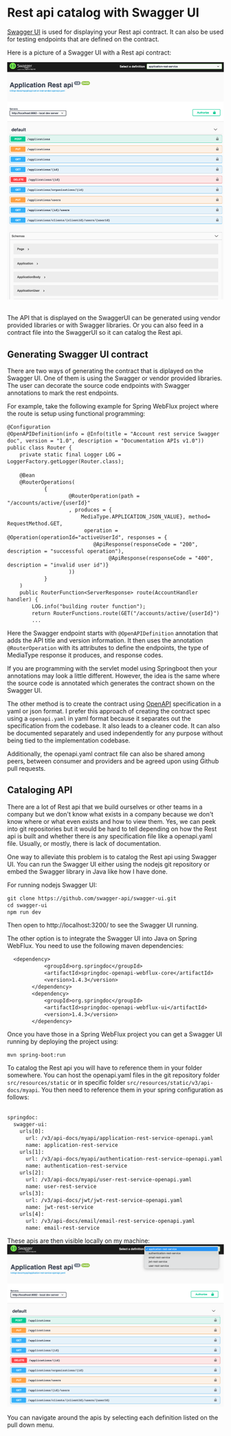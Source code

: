 # Rest api catalog with Swagger UI
[Swagger UI](https://swagger.io/tools/swagger-ui/) is used for displaying your Rest api contract.   It can also be used for testing endpoints that are defined on the contract.   


Here is a picture of a Swagger UI with a Rest api contract:


![Swagger UI with a Rest api](images/swagger.png)

<br/>
The API that is displayed on the SwaggerUI can be generated using vendor provided libraries or with Swagger libraries.  Or you can also feed in a contract file into the SwaggerUI so it can catalog the Rest api.  


## Generating Swagger UI contract 
There are two ways of generating the contract that is diplayed on the Swagger UI.  One of them is using the Swagger or vendor provided libraries.  The user can decorate the source code endpoints with Swagger annotations to mark the rest endpoints.  


For example, take the following example for Spring WebFlux project where the route is setup using functional programming:


```
@Configuration
@OpenAPIDefinition(info = @Info(title = "Account rest service Swagger doc", version = "1.0", description = "Documentation APIs v1.0"))
public class Router {
    private static final Logger LOG = LoggerFactory.getLogger(Router.class);

    @Bean
    @RouterOperations(
            {
                    @RouterOperation(path = "/accounts/active/{userId}"
                    , produces = {
                        MediaType.APPLICATION_JSON_VALUE}, method= RequestMethod.GET,
                         operation = @Operation(operationId="activeUserId", responses = {
                            @ApiResponse(responseCode = "200", description = "successful operation"),
                                 @ApiResponse(responseCode = "400", description = "invalid user id")}
                    ))
            }
    )
    public RouterFunction<ServerResponse> route(AccountHandler handler) {
        LOG.info("building router function");
        return RouterFunctions.route(GET("/accounts/active/{userId}")
        ...

```
Here the Swagger endpoint starts with `@OpenAPIDefinition` annotation that adds the API title and version information.  It then uses the annotation `@RouterOperation` with its attributes to define the endpoints, the type of MediaType response it produces, and response codes.

If you are programming with the servlet model using Springboot then your annotations may look a little different.  However, the idea is the same where the source code is annotated which generates the contract shown on the Swagger UI.


The other method is to create the contract using [OpenAPI](https://www.openapis.org/) specification in a yaml or json format.  I prefer this approach of creating the contract spec using a `openapi.yaml` in yaml format because it separates out the specification from the codebase.  It also leads to a cleaner code.   It can also be documented separately and used independently for any purpose without being tied to the implementation codebase. 

Additionally, the openapi.yaml contract file can also be shared among peers, between consumer and providers and be agreed upon using Github pull requests.  


## Cataloging API
There are a lot of Rest api that we build ourselves or other teams in a company but we don't know what exists in a company because we don't know where or what even exists and how to view them.  Yes, we can peek into git repositories but it would be hard to tell depending on how the Rest api is built and whether there is any specification file like a openapi.yaml file.  Usually, or mostly, there is lack of documentation.


One way to alleviate this problem is to catalog the Rest api using Swagger UI.   You can run the Swagger UI either using the nodejs git repository or embed the Swagger library in Java like how I have done.

For running nodejs Swagger UI:
```
git clone https://github.com/swagger-api/swagger-ui.git
cd swagger-ui
npm run dev
```
Then open to http://localhost:3200/ to see the Swagger UI running.

The other option is to integrate the Swagger UI into Java on Spring WebFlux.  You need to use the following maven dependencies:
```
  <dependency>
            <groupId>org.springdoc</groupId>
            <artifactId>springdoc-openapi-webflux-core</artifactId>
            <version>1.4.3</version>
        </dependency>
        <dependency>
            <groupId>org.springdoc</groupId>
            <artifactId>springdoc-openapi-webflux-ui</artifactId>
            <version>1.4.3</version>
        </dependency>
```

Once you have those in a Spring WebFlux project you can get a Swagger UI running by deploying the project using:
```
mvn spring-boot:run
```

To catalog the Rest api you will have to reference them in your folder somewhere. You can host the openapi.yaml files in the git repository folder `src/resources/static` or in specific folder `src/resources/static/v3/api-docs/myapi`.  You then need to reference them in your spring configuration as follows:

```

springdoc:
  swagger-ui:
    urls[0]:
      url: /v3/api-docs/myapi/application-rest-service-openapi.yaml
      name: application-rest-service
    urls[1]:
      url: /v3/api-docs/myapi/authentication-rest-service-openapi.yaml
      name: authentication-rest-service
    urls[2]:
      url: /v3/api-docs/myapi/user-rest-service-openapi.yaml
      name: user-rest-service
    urls[3]:
      url: /v3/api-docs/jwt/jwt-rest-service-openapi.yaml
      name: jwt-rest-service
    urls[4]:
      url: /v3/api-docs/email/email-rest-service-openapi.yaml
      name: email-rest-service
```

These apis are then visible locally on my machine:
![swaggerui-run-locally-example](images/swagger-catalogue-api.png)

You can navigate around the apis by selecting each definition listed on the pull down menu. 
